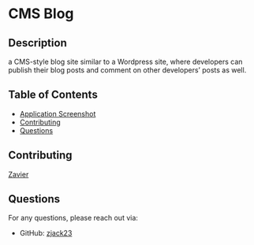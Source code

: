 # CMS Blog 


## Description

a CMS-style blog site similar to a Wordpress site, where developers can publish their blog posts and comment on other developers’ posts as well.

## Table of Contents

- [Application Screenshot](#Screenshot)
- [Contributing](#contributing)
- [Questions](#questions)


## Contributing
 
[Zavier](https://github.com/zjack23)

## Questions

For any questions, please reach out via:

- GitHub: [zjack23](https://github.com/zjack23)
